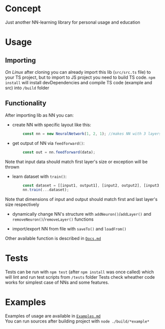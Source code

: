 # Concept

Just another NN-learning library for personal usage and education

# Usage

## Importing

*On Linux* after cloning you can already import this lib (`src/src.ts` file) to your TS project, but to import to JS project you need to build TS code.
`npm install` will install devDependencies and compile TS code (example and src) into `/build` folder

## Functionality

After importing lib as NN you can:

- create NN with specific layout like this:
```typescript
        const nn = new NeuralNetwork(1, 2, 1); //makes NN with 3 layers with 1, 2 and 1 neuron respectively
```
- get output of NN via `feedforward()`:
```typescript
        const out = nn.feedforward(data);
```
Note that input data should match first layer's size or exception will be thrown

- learn dataset with `train()`:
```typescript
        const dataset = [[input1, output1], [input2, output2], [input3, output3],...];
        nn.train(...dataset);
```
Note that dimensions of input and output should match first and last layer's size respectively
    
- dynamically change NN's structure with `addNeuron()`/`addLayer()` and `removeNeuron()`/`removeLayer()` functions

- import/export NN from file with `saveTo()` and `loadFrom()`

Other available function is described in [`Docs.md`](https://github.com/gidra5/NN3/blob/master/Docs.md)

# Tests

Tests can be run with `npm test` (after `npm install` was once called) which will lint and run test scripts from `/tests` folder
Tests check wheather code works for simplest case of NNs and some features.

# Examples

Examples of usage are available in [`Examples.md`](https://github.com/gidra5/NN3/blob/master/Examples.md)  
You can run sources after building project with `node ./build/*example*`
